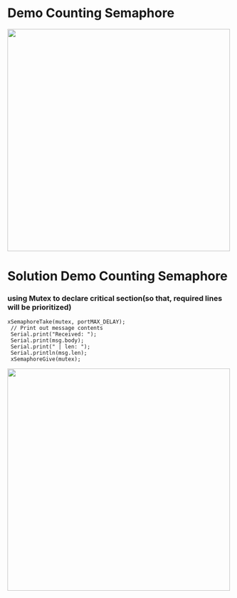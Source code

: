 # Demo Counting Semaphore

<img src="https://user-images.githubusercontent.com/76240694/117097342-efd33880-ad9d-11eb-848d-ce4f2cabaa56.png" width="500">

# Solution Demo Counting Semaphore

### using Mutex to declare critical section(so that, required lines will be prioritized)  

`xSemaphoreTake(mutex, portMAX_DELAY);`  
 ` // Print out message contents`  
 ` Serial.print("Received: ");`  
 ` Serial.print(msg.body);`  
 ` Serial.print(" | len: ");`  
 ` Serial.println(msg.len);`  
 ` xSemaphoreGive(mutex);`  

<img src="https://user-images.githubusercontent.com/76240694/117101194-3c237600-ada8-11eb-927b-3d0b01dceeef.png" width="500">

